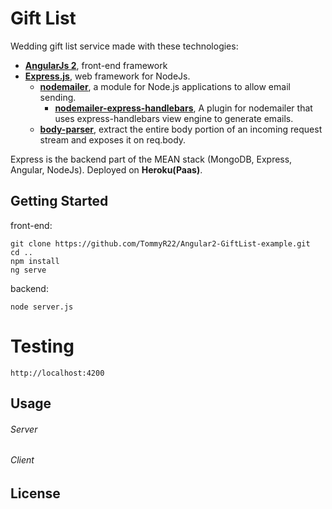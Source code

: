 # Gift List

Wedding gift list service made with these technologies:
* **[AngularJs 2](https://angularjs.org/)**, front-end framework
* **[Express.js](http://expressjs.com/)**, web framework for NodeJs. 
  * **[nodemailer](https://nodemailer.com/about/)**, a module for Node.js applications to allow email sending.
    * **[nodemailer-express-handlebars](https://github.com/yads/nodemailer-express-handlebars)**, A plugin for nodemailer that  uses express-handlebars view engine to generate emails.
  * **[body-parser](https://github.com/expressjs/body-parser)**, extract the entire body portion of an incoming request stream and exposes it on req.body.


Express is the backend part of the MEAN stack (MongoDB, Express, Angular, NodeJs).
Deployed on **Heroku(Paas)**.

## Getting Started

front-end:
```
git clone https://github.com/TommyR22/Angular2-GiftList-example.git
cd ..
npm install
ng serve
```

backend:
```
node server.js
```

# Testing

```
http://localhost:4200
```

## Usage

###### Server

###### Client


## License
[id]: https://github.com/TommyR22/Angular2-GiftList-example/blob/master/README.md "MIT"

